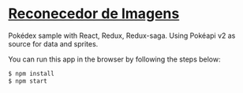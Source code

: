 # [Reconecedor de Imagens](https://imagem-8a58a.firebaseapp.com)  

Pokédex sample with React, Redux, Redux-saga. Using Pokéapi v2 as source for data and sprites.


You can run this app in the browser by following the steps below:

```bash
$ npm install
$ npm start
```